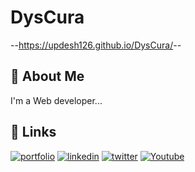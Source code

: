 # DysCura


--<https://updesh126.github.io/DysCura/>--

## 🚀 About Me

I'm a Web developer...

## 🔗 Links
[![portfolio](https://img.shields.io/badge/my_portfolio-000?style=for-the-badge&logo=ko-fi&logoColor=white)](https://updesh126.github.io/MyPortfolio/)
[![linkedin](https://img.shields.io/badge/linkedin-0A66C2?style=for-the-badge&logo=linkedin&logoColor=white)](https://www.linkedin.com/in/updesh-pratap-singh-bb1054204)
[![twitter](https://img.shields.io/badge/twitter-1DA1F2?style=for-the-badge&logo=twitter&logoColor=white)](https://twitter.com/pratap_updesh?t=HWjRxZFZaejV7fxjTGcyxw&s=09)
[![Youtube](https://img.shields.io/badge/YouTube-FF0000?style=for-the-badge&logo=youtube&logoColor=white)](https://www.youtube.com/channel/UCKn8LcrUSyCk3osE9pU9Bxw)
